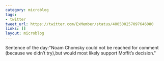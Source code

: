 ```yaml
---
category: microblog
tags:
- twitter
tweet_url: https://twitter.com/ExMember/status/400500257097646080
links: []
layout: microblog
---
```

Sentence of the day:"Noam Chomsky could not be reached for comment (because we didn’t try),but would most likely support Moffit’s decision."
